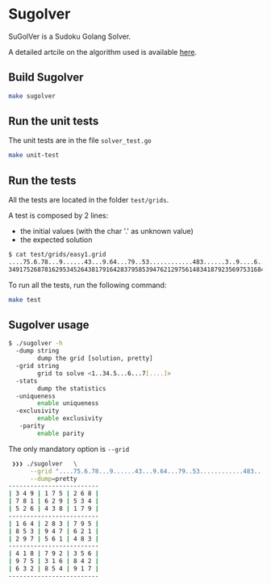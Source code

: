 # Sugolver
SuGolVer is a Sudoku Golang Solver.

A detailed artcile on the algorithm used is available [here](http://thomas-joly.com/index.php/2020/08/31/sugolver/).

## Build Sugolver

```sh
make sugolver
```

## Run the unit tests

The unit tests are in the file `solver_test.go`

```sh
make unit-test
```

## Run the tests

All the tests are located in the folder `test/grids`.

A test is composed by 2 lines:
* the initial values (with the char '.' as unknown value)
* the expected solution

``` sh
$ cat test/grids/easy1.grid
....75.6.78...9......43...9.64...79..53............483......3..9....6..2....54...
349175268781629534526438179164283795853947621297561483418792356975316842632854917
```

To run all the tests, run the following command:

```sh
make test
```

## Sugolver usage

```sh
$ ./sugolver -h
  -dump string
        dump the grid [solution, pretty]
  -grid string
        grid to solve <1..34.5...6...7[....]>
  -stats
        dump the statistics
  -uniqueness
        enable uniqueness
  -exclusivity
        enable exclusivity
   -parity
        enable parity
```

The only mandatory option is `--grid`
```sh
 ❯❯❯ ./sugolver   \
      --grid "....75.6.78...9......43...9.64...79..53............483......3..9....6..2....54..." \
      --dump=pretty
-------------------------
| 3 4 9 | 1 7 5 | 2 6 8 |
| 7 8 1 | 6 2 9 | 5 3 4 |
| 5 2 6 | 4 3 8 | 1 7 9 |
-------------------------
| 1 6 4 | 2 8 3 | 7 9 5 |
| 8 5 3 | 9 4 7 | 6 2 1 |
| 2 9 7 | 5 6 1 | 4 8 3 |
-------------------------
| 4 1 8 | 7 9 2 | 3 5 6 |
| 9 7 5 | 3 1 6 | 8 4 2 |
| 6 3 2 | 8 5 4 | 9 1 7 |
-------------------------
```
